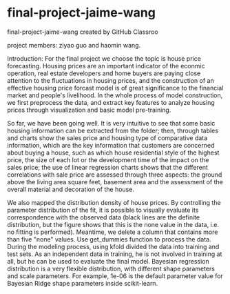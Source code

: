 # final-project-jaime-wang
final-project-jaime-wang created by GitHub Classroo

project members: ziyao guo and haomin wang.

Introduction:  For the final project we choose the topic is house price forecasting. 
               Housing prices are an important indicator of the econmic operation, real estate developers and home buyers are paying close attention to the fluctuations in housing prices, and the construction of an effective housing price forcast model is of great significance to the financial market and people's livelihood. In the whole process of model construction, we first preprocess the data, and extract key features to analyze housing prices through visualization and basic model pre-training.



  So far, we have been going well. It is very intuitive to see that some basic housing information can be extracted from the folder; then, through tables and charts show the sales price and housing type of comparative data information, which are the key information that customers are concerned about buying a house, such as which house residential style of the highest price, the size of each lot or the development time of the impact on the sales price; the use of linear regression charts shows that the different correlations with sale price are assessed through three aspects: the ground above the living area square feet, basement area and the assessment of the overall material and decoration of the house.

   We also mapped the distribution density of house prices. By controlling the parameter distribution of the fit, it is possible to visually evaluate its correspondence with the observed data (black lines are the definite distribution, but the figure shows that this is the none value in the data, i.e. no fitting is performed). Meantime, we delete a column that contains more than five "none" values. Use get_dummies function to process the data.
   During the modeling process, using kfold divided the data into training and test sets. As an independent data in training, he is not involved in training at all, but he can be used to evaluate the final model. Bayesian regression distribution is a very flexible distribution, with different shape parameters and scale parameters. For example, 1e-06 is the default parameter value for Bayesian Ridge shape parameters inside scikit-learn.
